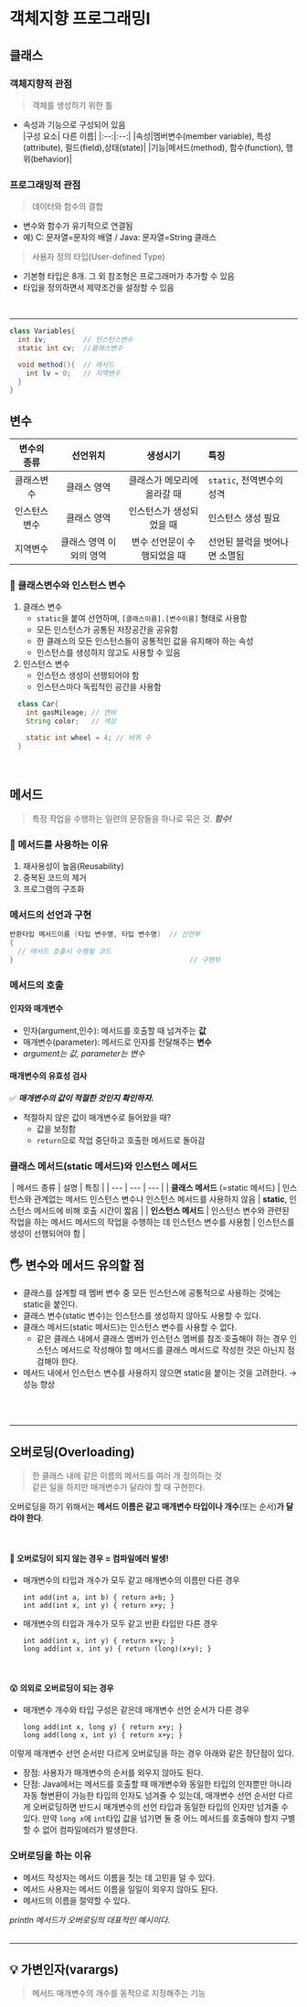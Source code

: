 # 객체지향 프로그래밍Ⅰ
## 클래스
### 객체지향적 관점
> 객체를 생성하기 위한 틀
- 속성과 기능으로 구성되어 있음  
  |구성 요소| 다른 이름| 
  |:--:|:--:|
  |속성|멤버변수(member variable), 특성(attribute), 필드(field),상태(state)| 
  |기능|메서드(method), 함수(function), 행위(behavior)|
### 프로그래밍적 관점
> 데이터와 함수의 결합
- 변수와 함수가 유기적으로 연결됨
- 예) C: 문자열=문자의 배열 / Java: 문자열=String 클래스
> 사용자 정의 타입(User-defined Type)
- 기본형 타입은 8개. 그 외 참조형은 프로그래머가 추가할 수 있음
- 타입을 정의하면서 제약조건을 설정할 수 있음

<br>

------  

```Java
class Variables{
  int iv;         // 인스턴스변수
  static int cv;  //클래스변수

  void method(){  // 메서드
    int lv = 0;   // 지역변수
  }
}
```
## 변수
|변수의 종류|선언위치|생성시기|특징|
|:--------:|:-------:|:------:|:----|
|클래스변수|클래스 영역|클래스가 메모리에 올라갈 때|`static`, 전역변수의 성격|
|인스턴스변수|클래스 영역|인스턴스가 생성되었을 때|인스턴스 생성 필요|
|지역변수|클래스 영역 이외의 영역|변수 선언문이 수행되었을 때|선언된 블럭을 벗어나면 소멸됨|
### 🤔 클래스변수와 인스턴스 변수
1. 클래스 변수
   - `static`을 붙여 선언하며, `[클래스이름].[변수이름]` 형태로 사용함
   - 모든 인스턴스가 공통된 저장공간을 공유함
   - 한 클래스의 모든 인스턴스들이 공통적인 값을 유지해야 하는 속성
   - 인스턴스를 생성하지 않고도 사용할 수 있음
2. 인스턴스 변수
   - 인스턴스 생성이 선행되어야 함
   - 인스턴스마다 독립적인 공간을 사용함
```Java
  class Car{
    int gasMileage; // 연비
    String color;   // 색상

    static int wheel = 4; // 바퀴 수
  }
```
<br>

## 메서드
> 특정 작업을 수행하는 일련의 문장들을 하나로 묶은 것. ***함수!***
### 🤔 메서드를 사용하는 이유
1. 재사용성이 높음(Reusability)
2. 중복된 코드의 제거
3. 프로그램의 구조화
### 메서드의 선언과 구현
```Java
반환타입 메서드이름 (타입 변수명, 타입 변수명)  // 선언부
{
  // 메서드 호출시 수행될 코드
}                                           // 구현부
```
### 메서드의 호출
#### 인자와 매개변수
- 인자(argument,인수): 메서드를 호출할 때 넘겨주는 **값**
- 매개변수(parameter): 메서드로 인자를 전달해주는 **변수**
- *argument는 값, parameter는 변수*
#### 매개변수의 유효성 검사
✅ ***매개변수의 값이 적절한 것인지 확인하자.***
- 적절하지 않은 값이 매개변수로 들어왔을 때?
  - 값을 보정함
  - `return`으로 작업 중단하고 호출한 메서드로 돌아감

### 클래스 메서드(static 메서드)와 인스턴스 메서드
​
| 메서드 종류 | 설명 | 특징 |
| --- | --- | --- |
| **클래스 메서드**   (=static 메서드) | 인스턴스와 관계없는 메서드   인스턴스 변수나 인스턴스 메서드를 사용하지 않음 | **static**, 인스턴스 메서드에 비해 호출 시간이 짧음 |
| **인스턴스 메서드** | 인스턴스 변수와 관련된 작업을 하는 메서드   메서드의 작업을 수행하는 데 인스턴스 변수를 사용함 | 인스턴스를 생성이 선행되어야 함 |
​


## 🖐 변수와 메서드 유의할 점
-   클래스를 설계할 때 멤버 변수 중 모든 인스턴스에 공통적으로 사용하는 것에는 static을 붙인다.
-   클래스 변수(static 변수)는 인스턴스를 생성하지 않아도 사용할 수 있다.
-   클래스 메서드(static 메서드)는 인스턴스 변수를 사용할 수 없다.
    -   같은 클래스 내에서 클래스 멤버가 인스턴스 멤버를 참조·호출해야 하는 경우 인스턴스 메서드로 작성해야 할 메서드를 클래스 메서드로 작성한 것은 아닌지 점검해야 한다.
-   메서드 내에서 인스턴스 변수를 사용하지 않으면 static을 붙이는 것을 고려한다. → 성능 향상

<br>
<br>

-----
## 오버로딩(Overloading)

> 한 클래스 내에 같은 이름의 메서드를 여러 개 정의하는 것  
> 같은 일을 하지만 매개변수가 달라야 할 때 구현한다.

오버로딩을 하기 위해서는 **메서드 이름은 같고 매개변수 타입이나 개수**(또는 순서)**가 달라야 한다**. 

<br>

#### 🤔 오버로딩이 되지 않는 경우 = 컴파일에러 발생!

-   매개변수의 타입과 개수가 모두 같고 매개변수의 이름만 다른 경우

    ```
    int add(int a, int b) { return a+b; }
    int add(int x, int y) { return x+y; }
    ```

-   매개변수의 타입과 개수가 모두 같고 반환 타입만 다른 경우 

    ```
    int add(int x, int y) { return x+y; }
    long add(int x, int y) { return (long)(x+y); }
    ```


<br>

#### 😮 의외로 오버로딩이 되는 경우

-   매개변수 개수와 타입 구성은 같은데 매개변수 선언 순서가 다른 경우

    ```
    long add(int x, long y) { return x+y; }
    long add(long x, int y) { return x+y; }
    ```
이렇게 매개변수 선언 순서만 다르게 오버로딩을 하는 경우 아래와 같은 장단점이 있다.
- 장점: 사용자가 매개변수의 순서를 외우지 않아도 된다.
- 단점: Java에서는 메서드를 호출할 때 매개변수와 동일한 타입의 인자뿐만 아니라 자동 형변환이 가능한 타입의 인자도 넘겨줄 수 있는데, 매개변수 선언 순서만 다르게 오버로딩하면 반드시 매개변수의 선언 타입과 동일한 타입의 인자만 넘겨줄 수 있다. 만약  `long x`에 `int`타입 값을 넘기면 둘 중 어느 메서드를 호출해야 할지 구별할 수 없어 컴파일에러가 발생한다.


### 오버로딩을 하는 이유

-   메서드 작성자는 메서드 이름을 짓는 데 고민을 덜 수 있다.
-   메서드 사용자는 메서드 이름을 일일이 외우지 않아도 된다.
-   메서드의 이름을 절약할 수 있다. 

_println 메서드가 오버로딩의 대표적인 예시이다._
<br>
<br>

---
## 💡 가변인자(varargs)

> 메서드 매개변수의 개수를 동적으로 지정해주는 기능

